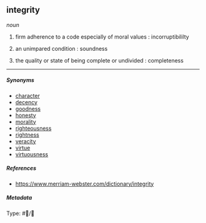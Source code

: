 ## integrity

*noun*

1. firm adherence to a code especially of moral values : incorruptibililty

1. an unimpared condition : soundness

1. the quality or state of being complete or undivided : completeness

---

##### Synonyms

* [character](character.md)
* [decency](decency.md)
* [goodness](goodness.md)
* [honesty](honesty.md)
* [morality](morality.md)
* [righteousness](righteousness.md)
* [rightness](rightness.md)
* [veracity](veracity.md)
* [virtue](virtue.md)
* [virtuousness](virtuousness.md)

##### References

* https://www.merriam-webster.com/dictionary/integrity

##### Metadata

Type: #💬/💬 
